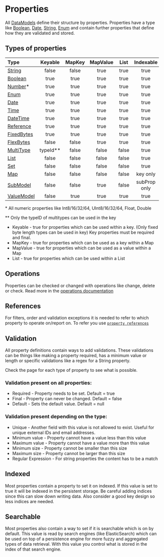 # Properties

All [DataModels](../datamodel.md) define their structure by properties. Properties 
have a type like [Boolean](types/boolean.md), [Date](types/date.md), [String](types/string.md), 
[Enum](types/enum.md) and contain further properties that define how they are validated 
and stored.

## Types of properties

|Type                             |Keyable |MapKey |MapValue |List   |Indexable   |
|:--------------------------------|:------:|:-----:|:-------:|:-----:|:----------:|
|[String](types/string.md)        |false   |false  |true     |true   |true        |
|[Boolean](types/boolean.md)      |true    |true   |true     |true   |true        |
|[Number](types/number.md)*       |true    |true   |true     |true   |true        |
|[Enum](types/enum.md)            |true    |true   |true     |true   |true        |
|[Date](types/date.md)            |true    |true   |true     |true   |true        |
|[Time](types/time.md)            |true    |true   |true     |true   |true        |
|[DateTime](types/datetime.md)    |true    |true   |true     |true   |true        |
|[Reference](types/reference.md)  |true    |true   |true     |true   |true        |
|[FixedBytes](types/fixedBytes.md)|true    |true   |true     |true   |true        |
|[FlexBytes](types/flexBytes.md)  |false   |false  |true     |true   |true        |
|[MultiType](types/multiType.md)  |typeId**|false  |false    |false  |true        |
|[List](types/list.md)            |false   |false  |false    |false  |true        |
|[Set](types/set.md)              |false   |false  |false    |false  |true        |
|[Map](types/map.md)              |false   |false  |false    |false  |key only    |
|[SubModel](types/subModel.md)    |false   |false  |true     |false  |subProp only|
|[ValueModel](types/valueModel.md)|false   |true   |true     |true   |true        |

\* All numeric properties like Int8/16/32/64, UInt8/16/32/64, Float, Double 

\*\* Only the typeID of multitypes can be used in the key 


- Keyable - true for properties which can be used within a key. 
            (Only fixed byte length types can be used in key)
            Key properties must be required and final.
- MapKey - true for properties which can be used as a key within a Map
- MapValue - true for properties which can be used as a value within a Map
- List - true for properties which can be used within a List

## Operations

Properties can be checked or changed with operations like change, delete or
check. Read more in the [operations documentation](operations.md)

## References
For filters, order and validation exceptions it is needed to refer
to which property to operate on/report on. To refer you use 
[`property references`](references.md)

## Validation

All property definitions contain ways to add validations. These validations
can be things like making a property required, has a minimum value or
length or specific validations like a regex for a String property.

Check the page for each type of property to see what is possible.

### Validation present on all properties:

* Required - Property needs to be set. Default = true
* Final - Property can never be changed. Default = false
* Default - Sets the default value. Default = null

### Validation present depending on the type:

* Unique - Another field with this value is not allowed to exist. Useful 
for unique external IDs and email addresses.
* Minimum value - Property cannot have a value less than this value
* Maximum value - Property cannot have a value more than this value
* Minimum size - Property cannot be smaller than this size
* Maximum size - Property cannot be larger than this size
* Regular Expression - For string properties the content has to be a match

## Indexed

Most properties contain a property to set it on indexed. If this value is set 
to true it will be indexed in the persistent storage. Be careful adding indices
since this can slow down writing data. Also consider a good key design so less
indices are needed.

## Searchable

Most properties also contain a way to set if it is searchable which is on by default.
This value is read by search engines (like ElasticSearch) which can be used
on top of a persistence engine for more fuzzy and aggregated types of data retrieval. 
With this value you control what is stored in the index of that search engine.
